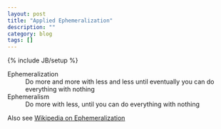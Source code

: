 ```yaml
---
layout: post
title: "Applied Ephemeralization"
description: ""
category: blog
tags: []
---
```

{% include JB/setup %}

<dl>
  <dt>Ephemeralization</dt>
  <dd>Do more and more with less and less until eventually you can do everything with nothing</dd>

  <dt>Ephemeralism</dt>
  <dd>Do more with less, until you can do everything with nothing</dd>
</dl>

Also see [Wikipedia on Ephemeralization][0]

[0]: https://en.wikipedia.org/wiki/Ephemeralization
